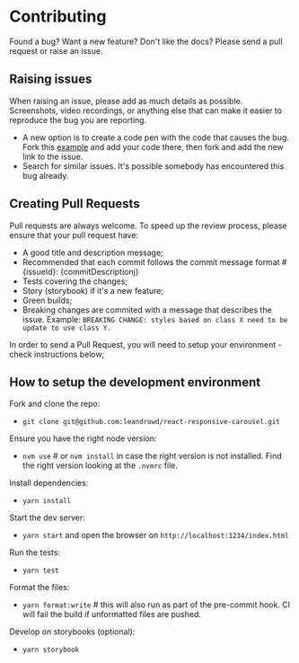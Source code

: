 # Contributing

Found a bug? Want a new feature? Don't like the docs? Please send a pull request or raise an issue.

## Raising issues

When raising an issue, please add as much details as possible. Screenshots, video recordings, or anything else that can make it easier to reproduce the bug you are reporting.

-   A new option is to create a code pen with the code that causes the bug. Fork this [example](https://www.webpackbin.com/bins/-Kxr6IEf5zXSQvGCgKBR) and add your code there, then fork and add the new link to the issue.
-   Search for similar issues. It's possible somebody has encountered this bug already.

## Creating Pull Requests

Pull requests are always welcome. To speed up the review process, please ensure that your pull request have:

-   A good title and description message;
-   Recommended that each commit follows the commit message format #{issueId}: {commitDescriptionj}
-   Tests covering the changes;
-   Story (storybook) if it's a new feature;
-   Green builds;
-   Breaking changes are commited with a message that describes the issue. Example: `BREAKING CHANGE: styles based on class X need to be update to use class Y.`

In order to send a Pull Request, you will need to setup your environment - check instructions below;

## How to setup the development environment

Fork and clone the repo:

-   `git clone git@github.com:leandrowd/react-responsive-carousel.git`

Ensure you have the right node version:

-   `nvm use` # or `nvm install` in case the right version is not installed. Find the right version looking at the `.nvmrc` file.

Install dependencies:

-   `yarn install`

Start the dev server:

-   `yarn start` and open the browser on `http://localhost:1234/index.html`

Run the tests:

-   `yarn test`

Format the files:

-   `yarn format:write` # this will also run as part of the pre-commit hook. CI will fail the build if unformatted files are pushed.

Develop on storybooks (optional):

-   `yarn storybook`
